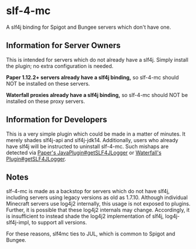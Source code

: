 # slf-4-mc

A slf4j binding for Spigot and Bungee servers which don't have one.

## Information for Server Owners

This is intended for servers which do not already have a slf4j. Simply install the plugin; no extra configuration is needed.

**Paper 1.12.2+ servers already have a slf4j binding,** so slf-4-mc should NOT be installed on these servers.

**Waterfall proxies already have a slf4j binding,** so slf-4-mc should NOT be installed on these proxy servers.

## Information for Developers

This is a very simple plugin which could be made in a matter of minutes. It merely shades slf4j-api and slf4j-jdk14. Additionally, users who already have slf4j will be instructed to uninstall slf-4-mc. Such mishaps are detected via [Paper's JavaPlugin#getSLF4JLogger](https://github.com/PaperMC/Paper/blob/master/Spigot-API-Patches/0066-Allow-plugins-to-use-SLF4J-for-logging.patch) or [Waterfall's Plugin#getSLF4JLogger](https://github.com/PaperMC/Waterfall/blob/master/BungeeCord-Patches/0038-Allow-plugins-to-use-SLF4J-for-logging.patch).

## Notes

slf-4-mc is made as a backstop for servers which do not have slf4j, including servers using legacy versions as old as 1.7.10. Although individual Minecraft servers use log4j2 internally, this usage is not exposed to plugins. Further, it is possible that these log4j2 internals may change. Accordingly, it is insufficient to instead shade the log4j2 implementation of slf4j, log4j-slf4j-impl, to support all versions.

For these reasons, slf4mc ties to JUL, which is common to Spigot and Bungee.
